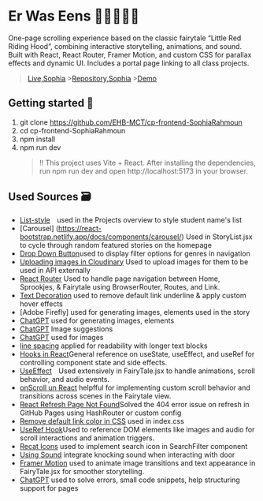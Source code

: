 # Er Was Eens 🐉🧚🏽🐲🧌

One-page scrolling experience based on the classic fairytale “Little Red Riding Hood”, combining interactive storytelling, animations, and sound. Built with React, React Router, Framer Motion, and custom CSS for parallax effects and dynamic UI. Includes a portal page linking to all class projects.

> [Live,Sophia](https://ehb-mct.github.io/cp-frontend-SophiaRahmoun/fairytale) >[Repository,Sophia](https://github.com/EHB-MCT/cp-frontend-SophiaRahmoun) >[Demo](https://youtu.be/L_6V4UuQLTU)

## Getting started 💃

1. git clone https://github.com/EHB-MCT/cp-frontend-SophiaRahmoun
2. cd cp-frontend-SophiaRahmoun
3. npm install
4. npm run dev
   > ‼️ This project uses Vite + React.
   > After installing the dependencies, run npm run dev and open http://localhost:5173 in your browser.

## Used Sources 🗃️

- [List-style](https://developer.mozilla.org/en-US/docs/Web/CSS/list-style) used in the Projects overview to style student name's list
- [Carousel] (https://react-bootstrap.netlify.app/docs/components/carousel/) Used in StoryList.jsx to cycle through random featured stories on the homepage
- [Drop Down Button](https://react-bootstrap.netlify.app/docs/components/dropdowns/)used to display filter options for genres in navigation
- [Uploading images in Cloudinary](https://cloudinary.com/documentation/upload_images) Used to upload images for them to be used in API externally
- [React Router](https://www.w3schools.com/react/react_router.asp) Used to handle page navigation between Home, Sprookjes, & Fairytale using BrowserRouter, Routes, and Link.
- [Text Decoration](https://www.w3schools.com/css/css_link.asp) used to remove default link underline & apply custom hover effects
- [Adobe Firefly] used for generating images, elements used in the story
- [ChatGPT](https://chatgpt.com/share/682f106b-b8c8-8006-aab9-813a511ebfcd) used for generating images, elements
- [ChatGPT](https://chatgpt.com/share/6834fab7-d3bc-8006-8049-75c453a9b186) Image suggestions
- [ChatGPT](https://chatgpt.com/share/682f106b-bbc0-8006-97fb-b4bdc39c26a7) used for images
- [line spacing](https://www.shecodes.io/athena/51992-how-to-change-line-spacing-in-css#:~:text=To%20change%20the%20line%20spacing,decrease%20the%20space%20between%20lines.) applied for readability with longer text blocks
- [Hooks in React](https://www.w3schools.com/react/react_hooks.asp)General reference on useState, useEffect, and useRef for controlling component state and side effects.
- [UseEffect](https://react.dev/reference/react/useEffect) Used extensively in FairyTale.jsx to handle animations, scroll behavior, and audio events.
- [onScroll un React](https://stackoverflow.com/questions/29725828/update-style-of-a-component-onscroll-in-react-js) helpfful for implementing custom scroll behavior and transitions across scenes in the Fairytale view.
- [React Refresh Page Not Found](https://www.youtube.com/watch?v=fuGu-Ponjf8&ab_channel=Emmi)Solved the 404 error issue on refresh in GitHub Pages using HashRouter or custom config
- [Remove default link color in CSS](https://stackoverflow.com/questions/6722467/how-do-i-remove-the-default-link-color-of-the-html-hyperlink-a-tag) used in index.css
- [UseRef Hook](https://www.w3schools.com/react/react_useref.asp)Used to reference DOM elements like images and audio for scroll interactions and animation triggers.
- [Recat Icons](https://react-icons.github.io/react-icons/) used to implement search icon in SearchFilter component
- [Using Sound](https://www.joshwcomeau.com/react/announcing-use-sound-react-hook/) integrate knocking sound when interacting with door
- [Framer Motion](https://www.npmjs.com/package/framer-motion) used to animate image transitions and text appearance in FairyTale.jsx for smoother storytelling.
- [ChatGPT](https://chatgpt.com/share/6834fb86-1638-8006-82ab-c39cfd8c5cae) used to solve errors, small code snippets, help structuring support for pages
